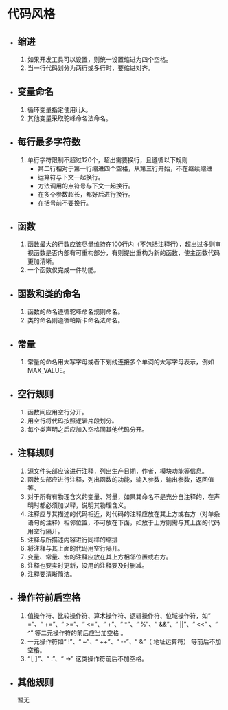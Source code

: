 # 代码风格

+ ## 缩进

  1. 如果开发工具可以设置，则统一设置缩进为四个空格。
  2. 当一行代码划分为两行或多行时，要缩进对齐。



+ ## 变量命名

  1. 循环变量指定使用i,j,k。
  2. 其他变量采取驼峰命名法命名。



+ ## 每行最多字符数

  1. 单行字符限制不超过120个，超出需要换行，且遵循以下规则
     - 第二行相对于第一行缩进四个空格，从第三行开始，不在继续缩进
     - 运算符与下文一起换行。
     - 方法调用的点符号与下文一起换行。
     - 在多个参数超长，都好后进行换行。
     - 在括号前不要换行。



+ ## 函数

  1. 函数最大的行数应该尽量维持在100行内（不包括注释行），超出过多则审视函数是否内部有可重构部分，有则提出重构为新的函数，使主函数代码更加清晰。
  2. 一个函数仅完成一件功能。  



+ ## 函数和类的命名

  1. 函数的命名遵循驼峰命名规则命名。
  2. 类的命名则遵循帕斯卡命名法命名。



+ ## 常量

  1. 常量的命名用大写字母或者下划线连接多个单词的大写字母表示，例如MAX_VALUE。



+ ## 空行规则

  1. 函数间应用空行分开。
  2. 用空行将代码按照逻辑片段划分。
  3. 每个类声明之后应加入空格同其他代码分开。



+ ## 注释规则

  1. 源文件头部应该进行注释，列出生产日期，作者，模块功能等信息。
  2. 函数头部应进行注释，列出函数的功能，输入参数，输出参数，返回值等。
  3. 对于所有有物理含义的变量、常量，如果其命名不是充分自注释的，在声明时都必须加以释，说明其物理含义。  
  4. 注释应与其描述的代码相近，对代码的注释应放在其上方或右方（对单条语句的注释）相邻位置，不可放在下面，如放于上方则需与其上面的代码用空行隔开。  
  5. 注释与所描述内容进行同样的缩排  
  6. 将注释与其上面的代码用空行隔开。  
  7. 变量、常量、宏的注释应放在其上方相邻位置或右方。  
  8. 注释也要实时更新，没用的注释要及时删减。
  9. 注释要清晰简洁。



+ ## 操作符前后空格

  1. 值操作符、比较操作符、算术操作符、逻辑操作符、位域操作符，如“ =”、“ +=”、“ >=”、“ <=”、“ +”、“ *”、“ %”、“ &&”、“ ||”、“ <<” 、“ ^” 等二元操作符的前后应当加空格  。
  2. 一元操作符如“ !”、“ ~”、“ ++”、“ --”、“ &”（ 地址运算符） 等前后不加空格。 
  3. “［ ］”、“ .”、“ ->” 这类操作符前后不加空格。  



+ ## 其他规则
  暂无 